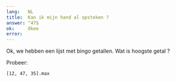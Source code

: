 ```yaml
---
lang:   NL
title:  Kan ik mijn hand al opsteken ?
answer: ^47$
ok:     Okee
error:  
---
```


Ok, we hebben een lijst met bingo getallen. Wat is hoogste getal ?

Probeer: 

    [12, 47, 35].max
